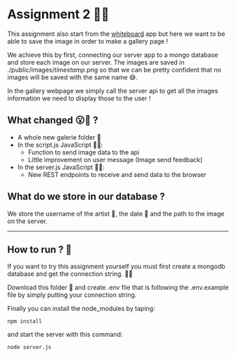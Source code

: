 # Assignment 2 👨‍🏫

This assignment also start from the [whiteboard](https://github.com/Tnemlec/Whiteboard) app but here we want to be able to save the image in order to make a gallery page !

We achieve this by first, connecting our server app to a mongo database and store each image on our server. The images are saved in ./public/images/*timestamp*.png so that we can be pretty confident that no images will be saved with the same name 😅.

In the gallery webpage we simply call the server api to get all the images information we need to display those to the user !

## What changed 😮🤔 ?

 - A whole new galerie folder 📁
 - In the script.js JavaScript 👨‍💻:
   - Function to send image data to the api
   - Little improvement on user message (Image send feedback)
 - In the server.js JavaScript 👨‍💻:
   - New REST endpoints to receive and send data to the browser

## What do we store in our database ?

We store the username of the artist 🎨, the date 📅 and the path to the image on the server.

--- 

## How to run ? 🤔

If you want to try this assignment yourself you must first create a mongodb database and get the connection string. 👨‍💻

Download this folder 📂 and create .env file that is following the .env.example file by simply putting your connection string.

Finally you can install the node_modules by taping:
    
    npm install

and start the server with this command:

    node server.js